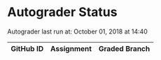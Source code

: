 # Autograder Status
Autograder last run at: October 01, 2018 at 14:40

| GitHub ID | Assignment | Graded Branch |
|-----------|------------|---------------|
